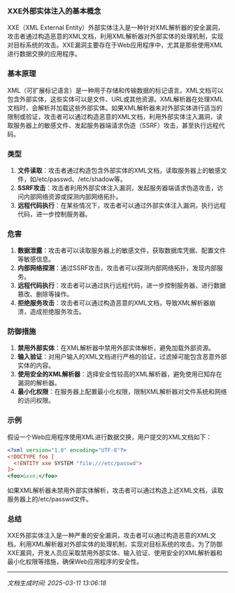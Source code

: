 ### XXE外部实体注入的基本概念

XXE（XML External Entity）外部实体注入是一种针对XML解析器的安全漏洞，攻击者通过构造恶意的XML文档，利用XML解析器对外部实体的处理机制，实现对目标系统的攻击。XXE漏洞主要存在于Web应用程序中，尤其是那些使用XML进行数据交换的应用程序。

### 基本原理

XML（可扩展标记语言）是一种用于存储和传输数据的标记语言。XML文档可以包含外部实体，这些实体可以是文件、URL或其他资源。XML解析器在处理XML文档时，会解析并加载这些外部实体。如果XML解析器未对外部实体进行适当的限制或验证，攻击者可以通过构造恶意的XML文档，利用外部实体注入漏洞，读取服务器上的敏感文件、发起服务器端请求伪造（SSRF）攻击，甚至执行远程代码。

### 类型

1. **文件读取**：攻击者通过构造包含外部实体的XML文档，读取服务器上的敏感文件，如/etc/passwd、/etc/shadow等。
2. **SSRF攻击**：攻击者利用外部实体注入漏洞，发起服务器端请求伪造攻击，访问内部网络资源或探测内部网络拓扑。
3. **远程代码执行**：在某些情况下，攻击者可以通过外部实体注入漏洞，执行远程代码，进一步控制服务器。

### 危害

1. **数据泄露**：攻击者可以读取服务器上的敏感文件，获取数据库凭据、配置文件等敏感信息。
2. **内部网络探测**：通过SSRF攻击，攻击者可以探测内部网络拓扑，发现内部服务。
3. **远程代码执行**：攻击者可以通过执行远程代码，进一步控制服务器，进行数据篡改、删除等操作。
4. **拒绝服务攻击**：攻击者可以通过构造恶意的XML文档，导致XML解析器崩溃，造成拒绝服务攻击。

### 防御措施

1. **禁用外部实体**：在XML解析器中禁用外部实体解析，避免加载外部资源。
2. **输入验证**：对用户输入的XML文档进行严格的验证，过滤掉可能包含恶意外部实体的内容。
3. **使用安全的XML解析器**：选择安全性较高的XML解析器，避免使用已知存在漏洞的解析器。
4. **最小化权限**：在服务器上配置最小化权限，限制XML解析器对文件系统和网络的访问权限。

### 示例

假设一个Web应用程序使用XML进行数据交换，用户提交的XML文档如下：

```xml
<?xml version="1.0" encoding="UTF-8"?>
<!DOCTYPE foo [
  <!ENTITY xxe SYSTEM "file:///etc/passwd">
]>
<foo>&xxe;</foo>
```

如果XML解析器未禁用外部实体解析，攻击者可以通过构造上述XML文档，读取服务器上的/etc/passwd文件。

### 总结

XXE外部实体注入是一种严重的安全漏洞，攻击者可以通过构造恶意的XML文档，利用XML解析器对外部实体的处理机制，实现对目标系统的攻击。为了防御XXE漏洞，开发人员应采取禁用外部实体、输入验证、使用安全的XML解析器和最小化权限等措施，确保Web应用程序的安全性。

---

*文档生成时间: 2025-03-11 13:06:18*






















